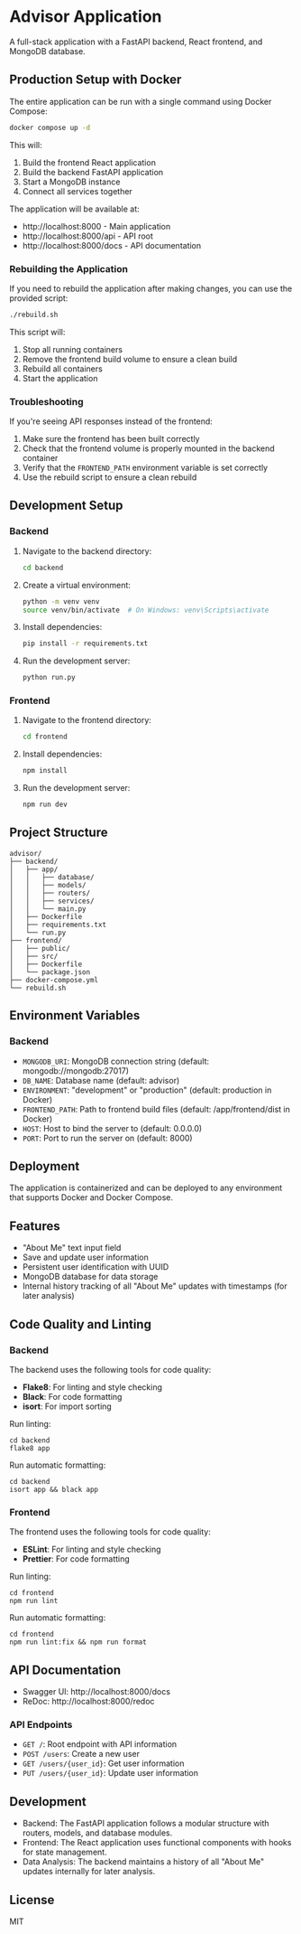 # Advisor Application

A full-stack application with a FastAPI backend, React frontend, and MongoDB database.

## Production Setup with Docker

The entire application can be run with a single command using Docker Compose:

```bash
docker compose up -d
```

This will:
1. Build the frontend React application
2. Build the backend FastAPI application
3. Start a MongoDB instance
4. Connect all services together

The application will be available at:
- http://localhost:8000 - Main application
- http://localhost:8000/api - API root
- http://localhost:8000/docs - API documentation

### Rebuilding the Application

If you need to rebuild the application after making changes, you can use the provided script:

```bash
./rebuild.sh
```

This script will:
1. Stop all running containers
2. Remove the frontend build volume to ensure a clean build
3. Rebuild all containers
4. Start the application

### Troubleshooting

If you're seeing API responses instead of the frontend:
1. Make sure the frontend has been built correctly
2. Check that the frontend volume is properly mounted in the backend container
3. Verify that the `FRONTEND_PATH` environment variable is set correctly
4. Use the rebuild script to ensure a clean rebuild

## Development Setup

### Backend

1. Navigate to the backend directory:
   ```bash
   cd backend
   ```

2. Create a virtual environment:
   ```bash
   python -m venv venv
   source venv/bin/activate  # On Windows: venv\Scripts\activate
   ```

3. Install dependencies:
   ```bash
   pip install -r requirements.txt
   ```

4. Run the development server:
   ```bash
   python run.py
   ```

### Frontend

1. Navigate to the frontend directory:
   ```bash
   cd frontend
   ```

2. Install dependencies:
   ```bash
   npm install
   ```

3. Run the development server:
   ```bash
   npm run dev
   ```

## Project Structure

```
advisor/
├── backend/
│   ├── app/
│   │   ├── database/
│   │   ├── models/
│   │   ├── routers/
│   │   ├── services/
│   │   └── main.py
│   ├── Dockerfile
│   ├── requirements.txt
│   └── run.py
├── frontend/
│   ├── public/
│   ├── src/
│   ├── Dockerfile
│   └── package.json
├── docker-compose.yml
└── rebuild.sh
```

## Environment Variables

### Backend
- `MONGODB_URI`: MongoDB connection string (default: mongodb://mongodb:27017)
- `DB_NAME`: Database name (default: advisor)
- `ENVIRONMENT`: "development" or "production" (default: production in Docker)
- `FRONTEND_PATH`: Path to frontend build files (default: /app/frontend/dist in Docker)
- `HOST`: Host to bind the server to (default: 0.0.0.0)
- `PORT`: Port to run the server on (default: 8000)

## Deployment

The application is containerized and can be deployed to any environment that supports Docker and Docker Compose.

## Features

- "About Me" text input field
- Save and update user information
- Persistent user identification with UUID
- MongoDB database for data storage
- Internal history tracking of all "About Me" updates with timestamps (for later analysis)

## Code Quality and Linting

### Backend

The backend uses the following tools for code quality:

- **Flake8**: For linting and style checking
- **Black**: For code formatting
- **isort**: For import sorting

Run linting:
```
cd backend
flake8 app
```

Run automatic formatting:
```
cd backend
isort app && black app
```

### Frontend

The frontend uses the following tools for code quality:

- **ESLint**: For linting and style checking
- **Prettier**: For code formatting

Run linting:
```
cd frontend
npm run lint
```

Run automatic formatting:
```
cd frontend
npm run lint:fix && npm run format
```

## API Documentation

- Swagger UI: http://localhost:8000/docs
- ReDoc: http://localhost:8000/redoc

### API Endpoints

- `GET /`: Root endpoint with API information
- `POST /users`: Create a new user
- `GET /users/{user_id}`: Get user information
- `PUT /users/{user_id}`: Update user information

## Development

- Backend: The FastAPI application follows a modular structure with routers, models, and database modules.
- Frontend: The React application uses functional components with hooks for state management.
- Data Analysis: The backend maintains a history of all "About Me" updates internally for later analysis.

## License

MIT 